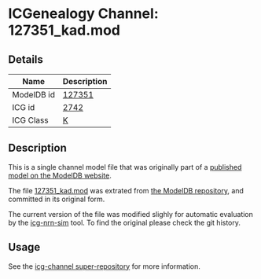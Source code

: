 # ICGenealogy Channel: 127351\_kad.mod

## Details

Name | Description
---- | -----------
ModelDB id | [127351](http://senselab.med.yale.edu/ModelDB/ShowModel.cshtml?model=127351)
ICG id | [2742](http://icg.neurotheory.ox.ac.uk/channels/1/2742)
ICG Class | [K](http://icg.neurotheory.ox.ac.uk/channels/1)

## Description

This is a single channel model file that was originally part of a [published model on the ModelDB website](http://senselab.med.yale.edu/mModelDB/ShowModel.cshtml?model=127351).


The file [127351\_kad.mod](127351_kad.mod) was extrated from [the ModelDB repository](http://senselab.med.yale.edu/ModelDB/ShowModel.cshtml?model=127351), and committed in its original form.

The current version of the file was modified slighly for automatic evaluation by the [icg-nrn-sim](https://github.com/icgenealogy/icg-nrn-sim) tool. To find the original please check the git history.


## Usage

See the [icg-channel super-repository](https://github.com/icgenealogy/icg-channels) for more information.